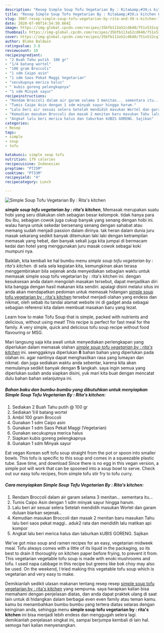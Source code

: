 ```yaml
---
description: "Resep Simple Soup Tofu Vegetarian By : Rita&amp;#39;s kitchen Lezat"
title: "Resep Simple Soup Tofu Vegetarian By : Rita&amp;#39;s kitchen Lezat"
slug: 3007-resep-simple-soup-tofu-vegetarian-by-rita-and-39-s-kitchen-lezat
date: 2020-07-08T14:54:50.664Z
image: https://img-global.cpcdn.com/recipes/35bfb113a52cd640/751x532cq70/simple-soup-tofu-vegetarian-by-ritas-kitchen-foto-resep-utama.jpg
thumbnail: https://img-global.cpcdn.com/recipes/35bfb113a52cd640/751x532cq70/simple-soup-tofu-vegetarian-by-ritas-kitchen-foto-resep-utama.jpg
cover: https://img-global.cpcdn.com/recipes/35bfb113a52cd640/751x532cq70/simple-soup-tofu-vegetarian-by-ritas-kitchen-foto-resep-utama.jpg
author: Blake Baldwin
ratingvalue: 3.8
reviewcount: 10
recipeingredient:
- "2 Buah Tahu putih  100 gr"
- "1/4 batang wortel"
- "100 gram Broccoli"
- "1 sdm Caipo asin"
- "1 sdm Saos Pekat Maggi Vegetarian"
- "secukupnya merica halus"
- " kubis goreng pelengkapnya"
- "1 sdm Minyak sayur"
recipeinstructions:
- "Rendam Broccoli dalam air garam selama 3 menitan... sementara itu..."
- "Tumis Caipo Asin dengan 1 sdm minyak sayur hingga harum."
- "Lalu beri air sesuai selera Setelah mendidih masukan Wortel dan garam duluan biarkan sejenak.."
- "Kemudian masukan Broccoli dan masak 2 menitan baru masukan Tahu lalu beri saos pekat maggi.. aduk2 rata dan mendidih lalu matikan api kompor"
- "Angkat lalu beri merica halus dan taburkan kUBIS GORENG. Sajikan"
categories:
- Resep
tags:
- simple
- soup
- tofu

katakunci: simple soup tofu 
nutrition: 179 calories
recipecuisine: Indonesian
preptime: "PT25M"
cooktime: "PT33M"
recipeyield: "4"
recipecategory: Lunch

---
```



![Simple Soup Tofu Vegetarian By : Rita&#39;s kitchen](https://img-global.cpcdn.com/recipes/35bfb113a52cd640/751x532cq70/simple-soup-tofu-vegetarian-by-ritas-kitchen-foto-resep-utama.jpg)

<b><i>simple soup tofu vegetarian by : rita&#39;s kitchen</i></b>, Memasak merupakan suatu hobi yang seru dilakukan oleh sebagian besar kelompok. tidak hanya para ibu ibu, sebagian cowok juga cukup banyak yang senang dengan hobi ini. walau hanya untuk sekedar bersenang senang dengan sahabat atau memang sudah menjadi passion dalam dirinya. tak heran dalam dunia juru masak sekarang sedikit banyak ditemukan laki laki dengan ketrampilan memasak yang hebat, dan banyak sekali juga kita jumpai di bermacam kedai dan hotel yang menggunakan juru masak cowok sebagai koki mumpuni nya.

Baiklah, kita kembali ke hal bumbu menu <i>simple soup tofu vegetarian by : rita&#39;s kitchen</i>. di sela sela kegiatan kita, kemungkinan akan terasa menggembirakan bila sejenak anda menyediakan sebagian waktu untuk memasak simple soup tofu vegetarian by : rita&#39;s kitchen ini. dengan kesuksesan anda dalam mengolah masakan tersebut, dapat menjadikan diri kita bangga dengan hasil makanan kita sendiri. apalagi disini melalui situs ini anda akan mendapatkan pedoman untuk memasak hidangan <u>simple soup tofu vegetarian by : rita&#39;s kitchen</u> tersebut menjadi olahan yang endess dan nikmat, oleh sebab itu tandai alamat website ini di gadget anda sebagai sebagian referensi kita dalam membuat masakan baru yang lezat.

Learn how to make Tofu Soup that is simple, packed with nutrients and delicious, without using meat! This recipe is perfect for fast meal for the family. A very simple, quick and delicious tofu soup recipe without food flavouring or MSG.


Mari langsung saja kita awali untuk menyediakan perlengkapan yang diperlukan dalam memasak olahan <u><i>simple soup tofu vegetarian by : rita&#39;s kitchen</i></u> ini. seenggaknya diperlukan <b>8</b> bahan bahan yang diperlukan pada olahan ini. agar nantinya dapat menghasilkan rasa yang lumayan dan nikmat. dan juga sediakan waktu anda sebentar, karena kita akan memulainya sedikit banyak dengan <b>5</b> langkah. saya ingin semua yang diperlukan sudah anda siapkan disini, yuk mari kita buat dengan mencatat dulu bahan bahan selanjutnya ini.

<!--inarticleads1-->

##### Bahan baku dan bumbu-bumbu yang dibutuhkan untuk menyiapkan Simple Soup Tofu Vegetarian By : Rita&#39;s kitchen:

1. Sediakan 2 Buah Tahu putih @ 100 gr
1. Sediakan 1/4 batang wortel
1. Ambil 100 gram Broccoli
1. Gunakan 1 sdm Caipo asin
1. Gunakan 1 sdm Saos Pekat Maggi (Vegetarian)
1. Gunakan secukupnya merica halus
1. Siapkan  kubis goreng pelengkapnya
1. Gunakan 1 sdm Minyak sayur


Eat vegan Korean soft tofu soup straight from the pot or spoon into smaller bowls. This tofu is specific to this soup and comes in a squeezable plastic tube. Save time, and download Since there is no egg in this vegan version, a simple pot will work that can be spooned into a soup bowl to serve. Check out our easy tofu recipes, from simple tofu stir fry to tofu curry. 

<!--inarticleads2-->

##### Cara menyiapkan Simple Soup Tofu Vegetarian By : Rita&#39;s kitchen:

1. Rendam Broccoli dalam air garam selama 3 menitan... sementara itu...
1. Tumis Caipo Asin dengan 1 sdm minyak sayur hingga harum.
1. Lalu beri air sesuai selera Setelah mendidih masukan Wortel dan garam duluan biarkan sejenak..
1. Kemudian masukan Broccoli dan masak 2 menitan baru masukan Tahu lalu beri saos pekat maggi.. aduk2 rata dan mendidih lalu matikan api kompor
1. Angkat lalu beri merica halus dan taburkan kUBIS GORENG. Sajikan


We&#39;ve got miso soup and ramen recipes for an easy, vegetarian midweek meal. Tofu always comes with a little of its liquid in the packaging, so its best to drain it thoroughly on kitchen paper before frying, to prevent it from. This vegetarian vegetable tofu soup is made with enoki mushrooms and tofu. I used napa cabbage in this recipe but greens like bok choy may also be used. On the weekend, I tried making this vegetable tofu soup which is vegetarian and very easy to make. 

Demikianlah sedikit ulasan makanan tentang resep resep <u>simple soup tofu vegetarian by : rita&#39;s kitchen</u> yang sempurna. saya harapkan kalian bisa memahami dengan penjelasan diatas, dan anda dapat praktek ulang di saat lain untuk di hidangkan dalam berbagai even even family atau teman kamu. kamu bs menambahkan bumbu bumbu yang tertera diatas selaras dengan keinginan anda, sehingga menu <b>simple soup tofu vegetarian by : rita&#39;s kitchen</b> ini bisa menjadi lebih endess dan menggugah selera lagi. demikianlah penjelasan singkat ini, sampai berjumpa kembali di lain hal. semoga hari kalian menyenangkan.
